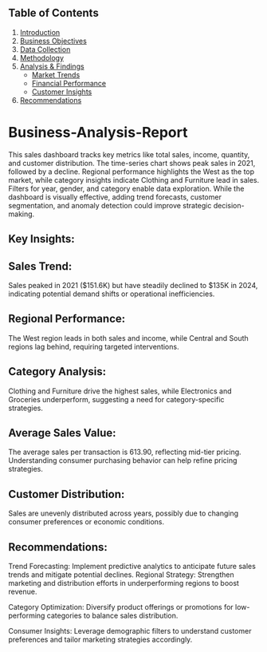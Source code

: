 ## Table of Contents
1. [Introduction](#introduction)
2. [Business Objectives](#business-objectives)
3. [Data Collection](#data-collection)
4. [Methodology](#methodology)
5. [Analysis & Findings](#analysis--findings)
   - [Market Trends](#market-trends)
   - [Financial Performance](#financial-performance)
   - [Customer Insights](#customer-insights)
6. [Recommendations](#recommendations)
   

# Business-Analysis-Report
This sales dashboard tracks key metrics like total sales, income, quantity, and customer distribution. The time-series chart shows peak sales in 2021, followed by a decline. Regional performance highlights the West as the top market, while category insights indicate Clothing and Furniture lead in sales.
Filters for year, gender, and category enable data exploration. While the dashboard is visually effective, adding trend forecasts, customer segmentation, and anomaly detection could improve strategic decision-making.

## Key Insights:

## Sales Trend: 
Sales peaked in 2021 ($151.6K) but have steadily declined to $135K in 2024, indicating potential demand shifts or operational inefficiencies.

## Regional Performance: 
The West region leads in both sales and income, while Central and South regions lag behind, requiring targeted interventions.

## Category Analysis: 
Clothing and Furniture drive the highest sales, while Electronics and Groceries underperform, suggesting a need for category-specific strategies.

## Average Sales Value: 
The average sales per transaction is 613.90, reflecting mid-tier pricing. Understanding consumer purchasing behavior can help refine pricing strategies.

## Customer Distribution: 
Sales are unevenly distributed across years, possibly due to changing consumer preferences or economic conditions.

## Recommendations:
Trend Forecasting: Implement predictive analytics to anticipate future sales trends and mitigate potential declines.
Regional Strategy: Strengthen marketing and distribution efforts in underperforming regions to boost revenue.

Category Optimization: Diversify product offerings or promotions for low-performing categories to balance sales distribution.

Consumer Insights: Leverage demographic filters to understand customer preferences and tailor marketing strategies accordingly.
